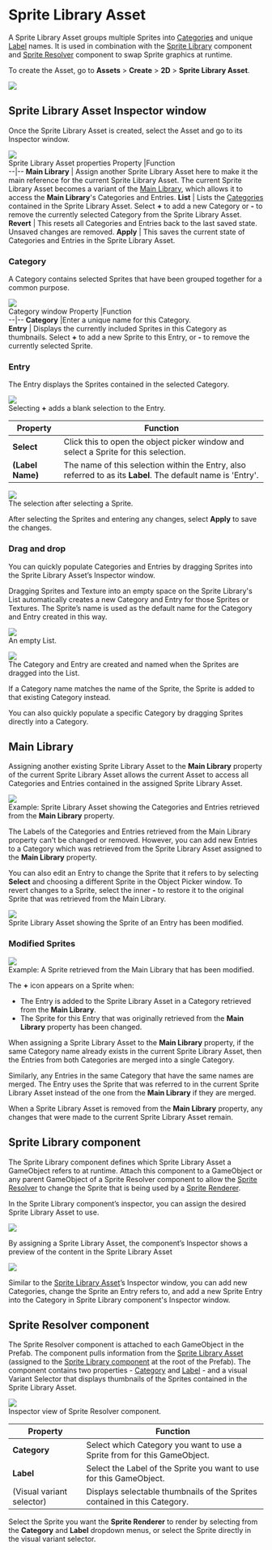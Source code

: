 # Sprite Library Asset
A Sprite Library Asset groups multiple Sprites into [Categories](#category) and unique [Label](#entry) names. It is used in combination with the [Sprite Library](#sprite-library-component) component and [Sprite Resolver](#sprite-resolver-component) component to swap Sprite graphics at runtime.

To create the Asset, go to __Assets__ > __Create__ > **2D** > __Sprite Library Asset__.

![](images/2D-animation-SLAsset-dropdown.png)

## Sprite Library Asset Inspector window
Once the Sprite Library Asset is created, select the Asset and go to its Inspector window.

![](images/2D-animation-SLAsset-properties.png)<br/>Sprite Library Asset properties
Property  |Function  
--|--
**Main Library**  |  Assign another Sprite Library Asset here to make it the main reference for the current Sprite Library Asset. The current Sprite Library Asset becomes a variant of the [Main Library](#main-library), which allows it to access the **Main Library**'s Categories and Entries.
**List**  |   Lists the [Categories](#category) contained in the Sprite Library Asset. Select **+** to add a new Category or **-** to remove the currently selected Category from the Sprite Library Asset.
**Revert**  |  This resets all Categories and Entries back to the last saved state. Unsaved changes are removed.
**Apply**  |  This saves the current state of Categories and Entries in the Sprite Library Asset.

### Category
A Category contains selected Sprites that have been grouped together for a common purpose.    

![](images/2D-animation-SLAsset-category.png)<br/>Category window
Property  |Function  
--|--
**Category**  |Enter a unique name for this Category.  
**Entry**  | Displays the currently included Sprites in this Category as thumbnails. Select **+** to add a new Sprite to this Entry, or **-** to remove the currently selected Sprite.

### Entry
The Entry displays the Sprites contained in the selected Category.

![](images/2D-animation-SLAsset-category-entry.png)<br/>Selecting **+** adds a blank selection to the Entry.

Property  |Function  
--|--
**Select**  |  Click this to open the object picker window and select a Sprite for this selection.
**(Label Name)** | The name of this selection within the Entry, also referred to as its **Label**. The default name is 'Entry'.

![](images/2D-animation-SLAsset-category-entry2.png)<br/>The selection after selecting a Sprite.

After selecting the Sprites and entering any changes, select **Apply** to save the changes.

### Drag and drop
You can quickly populate Categories and Entries by dragging Sprites into the Sprite Library Asset’s Inspector window.

Dragging Sprites and Texture into an empty space on the Sprite Library's List automatically creates a new Category and Entry for those Sprites or Textures. The Sprite’s name is used as the default name for the Category and Entry created in this way.

![](images/2D-animation-SLAsset-category-drapdrop1.png)<br/>An empty List.

![](images/2D-animation-SLAsset-category-drapdrop2.png)<br/>The Category and Entry are created and named when the Sprites are dragged into the List.

If a Category name matches the name of the Sprite, the Sprite is added to that existing Category instead.

You can also quickly populate a specific Category by dragging Sprites directly into a Category.

## Main Library
Assigning another existing Sprite Library Asset to the **Main Library** property of the current Sprite Library Asset allows the current Asset to access all Categories and Entries contained in the assigned Sprite Library Asset.

![](images/2D-animation-SLAsset-category-entry3.png)<br/>Example: Sprite Library Asset showing the Categories and Entries retrieved from the **Main Library** property.

The Labels of the Categories and Entries retrieved from the Main Library property can't be changed or removed. However, you can add new Entries to a Category which was retrieved from the Sprite Library Asset assigned to the **Main Library** property.

You can also edit an Entry to change the Sprite that it refers to by selecting **Select** and choosing a different Sprite in the Object Picker window. To revert changes to a Sprite, select the inner **-** to restore it to the original Sprite that was retrieved from the Main Library.

![](images/2D-animation-SLAsset-category-entry4.png)<br/>Sprite Library Asset showing the Sprite of an Entry has been modified.

### Modified Sprites
![](images/2D-animation-SLAsset-category-entry-icon.png)<br/>Example: A Sprite retrieved from the Main Library that has been modified.

The **+** icon appears on a Sprite when:

* The Entry is added to the Sprite Library Asset in a Category retrieved from the **Main Library**.
   <br/>
* The Sprite for this Entry that was originally retrieved from the **Main Library** property has been changed.

When assigning a Sprite Library Asset to the **Main Library** property, if the same Category name already exists in the current Sprite Library Asset, then the Entries from both Categories are merged into a single Category.

Similarly, any Entries in the same Category that have the same names are merged. The Entry uses the Sprite that was referred to in the current Sprite Library Asset instead of the one from the **Main Library** if they are merged.

When a Sprite Library Asset is removed from the **Main Library** property, any changes that were made to the current Sprite Library Asset remain.

## Sprite Library component

The Sprite Library component defines which Sprite Library Asset a GameObject refers to at runtime. Attach this component to a GameObject or any parent GameObject of a Sprite Resolver component to allow the [Sprite Resolver](#sprite-resolver-component) to change the Sprite that is being used by a [Sprite Renderer](https://docs.unity3d.com/Manual/class-SpriteRenderer).

In the Sprite Library component’s inspector, you can assign the desired Sprite Library Asset to use.

![](images/2D-animation-SLComp-properties.png)

By assigning a Sprite Library Asset, the component’s Inspector shows a preview of the content in the Sprite Library Asset

![](images/2D-animation-SLComp-preview.png)

Similar to the [Sprite Library Asset](#sprite-library-asset-inspector-window)’s Inspector window, you can add new Categories, change the Sprite an Entry refers to, and add a new Sprite Entry into the Category in Sprite Library component's Inspector window.

## Sprite Resolver component
The Sprite Resolver component is attached to each GameObject in the Prefab. The component pulls information from the [Sprite Library Asset](SLAsset.md) (assigned to the [Sprite Library component](#sprite-library-component) at the root of the Prefab). The component contains two properties - [Category](#category) and [Label](#entry) - and a visual Variant Selector that displays thumbnails of the Sprites contained in the Sprite Library Asset.

![](images/2D-animation-SResolver-properties.png)<br/>Inspector view of Sprite Resolver component.

| Property     | Function                                                     |
| ------------ | ------------------------------------------------------------ |
| __Category__ | Select which Category you want to use a Sprite from for this GameObject. |
| __Label__    | Select the Label of the Sprite you want to use for this GameObject. |
|(Visual variant selector)   |Displays selectable thumbnails of the Sprites contained in this Category.   |

Select the Sprite you want the **Sprite Renderer** to render by selecting from the **Category** and **Label** dropdown menus, or select the Sprite directly in the visual variant selector.
